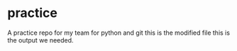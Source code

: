 practice
========

A practice repo for my team for python and git
this is the modified file
this is the output we needed.
